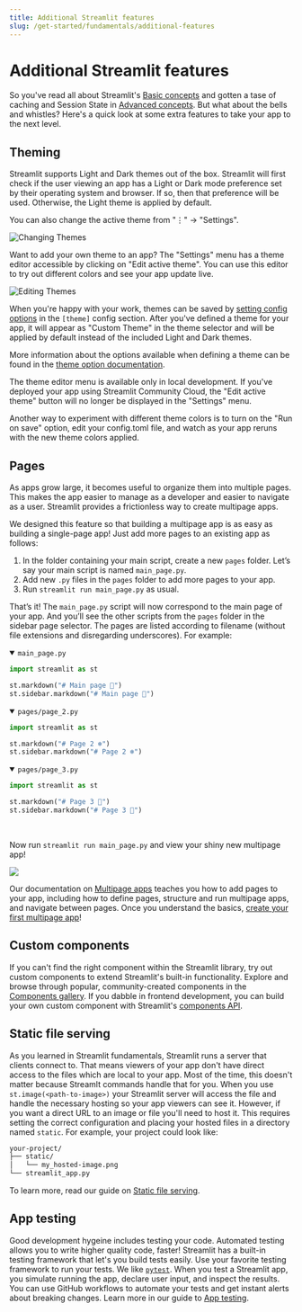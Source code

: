 ```yaml
---
title: Additional Streamlit features
slug: /get-started/fundamentals/additional-features
---
```


# Additional Streamlit features

So you've read all about Streamlit's [Basic concepts](/get-started/fundamentals/main-concepts) and gotten a tase of caching and Session State in [Advanced concepts](/get-started/fundamentals/advanced-concepts). But what about the bells and whistles? Here's a quick look at some extra features to take your app to the next level.

## Theming

Streamlit supports Light and Dark themes out of the box. Streamlit will first
check if the user viewing an app has a Light or Dark mode preference set by
their operating system and browser. If so, then that preference will be used.
Otherwise, the Light theme is applied by default.

You can also change the active theme from "⋮" → "Settings".

![Changing Themes](/images/change_theme.gif)

Want to add your own theme to an app? The "Settings" menu has a theme editor
accessible by clicking on "Edit active theme". You can use this editor to try
out different colors and see your app update live.

![Editing Themes](/images/edit_theme.gif)

When you're happy with your work, themes can be saved by
[setting config options](/develop/concepts/configuration)
in the `[theme]` config section. After you've defined a theme for your app, it
will appear as "Custom Theme" in the theme selector and will be applied by
default instead of the included Light and Dark themes.

More information about the options available when defining a theme can be found
in the [theme option documentation](/develop/concepts/configuration/theming).

<Note>

The theme editor menu is available only in local development. If you've deployed your app using
Streamlit Community Cloud, the "Edit active theme" button will no longer be displayed in the "Settings"
menu.

</Note>

<Tip>

Another way to experiment with different theme colors is to turn on the "Run on save" option, edit
your config.toml file, and watch as your app reruns with the new theme colors applied.

</Tip>

## Pages

As apps grow large, it becomes useful to organize them into multiple pages. This makes the app easier to manage as a developer and easier to navigate as a user. Streamlit provides a frictionless way to create multipage apps.

We designed this feature so that building a multipage app is as easy as building a single-page app! Just add more pages to an existing app as follows:

1. In the folder containing your main script, create a new `pages` folder. Let’s say your main script is named `main_page.py`.
2. Add new `.py` files in the `pages` folder to add more pages to your app.
3. Run `streamlit run main_page.py` as usual.

That’s it! The `main_page.py` script will now correspond to the main page of your app. And you’ll see the other scripts from the `pages` folder in the sidebar page selector. The pages are listed according to filename (without file extensions and disregarding underscores). For example:

<details open>
<summary><code>main_page.py</code></summary>

```python
import streamlit as st

st.markdown("# Main page 🎈")
st.sidebar.markdown("# Main page 🎈")
```

</details>

<details open>
<summary><code>pages/page_2.py</code></summary>

```python
import streamlit as st

st.markdown("# Page 2 ❄️")
st.sidebar.markdown("# Page 2 ❄️")
```

</details>

<details open>
<summary><code>pages/page_3.py</code></summary>

```python
import streamlit as st

st.markdown("# Page 3 🎉")
st.sidebar.markdown("# Page 3 🎉")
```

</details>
<br />

Now run `streamlit run main_page.py` and view your shiny new multipage app!

<Image src="/images/mpa-main-concepts.gif" />

Our documentation on [Multipage apps](/develop/concepts/multipage-apps) teaches you how to add pages to your app, including how to define pages, structure and run multipage apps, and navigate between pages. Once you understand the basics, [create your first multipage app](/get-started/tutorials/create-a-multipage-app)!

## Custom components

If you can't find the right component within the Streamlit library, try out custom components to extend Streamlit's built-in functionality. Explore and browse through popular, community-created components in the [Components gallery](https://streamlit.io/components). If you dabble in frontend development, you can build your own custom component with Streamlit's [components API](/develop/concepts/custom-components/intro).

## Static file serving

As you learned in Streamlit fundamentals, Streamlit runs a server that clients connect to. That means viewers of your app don't have direct access to the files which are local to your app. Most of the time, this doesn't matter because Streamlt commands handle that for you. When you use `st.image(<path-to-image>)` your Streamlit server will access the file and handle the necessary hosting so your app viewers can see it. However, if you want a direct URL to an image or file you'll need to host it. This requires setting the correct configuration and placing your hosted files in a directory named `static`. For example, your project could look like:

```bash
your-project/
├── static/
│   └── my_hosted-image.png
└── streamlit_app.py
```

To learn more, read our guide on [Static file serving](/develop/concepts/configuration/serving-static-files).

## App testing

Good development hygeine includes testing your code. Automated testing allows you to write higher quality code, faster! Streamlit has a built-in testing framework that let's you build tests easily. Use your favorite testing framework to run your tests. We like [`pytest`](https://pypi.org/project/pytest/). When you test a Streamlit app, you simulate running the app, declare user input, and inspect the results. You can use GitHub workflows to automate your tests and get instant alerts about breaking changes. Learn more in our guide to [App testing](/develop/concepts/app-testing).
